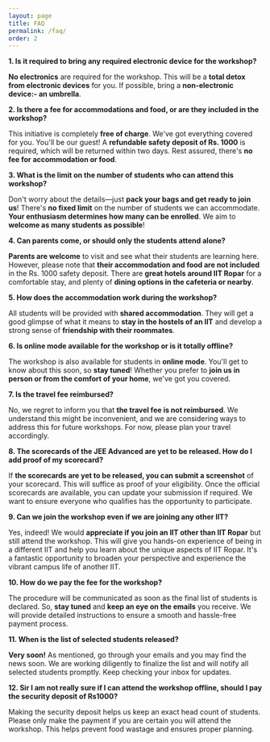 ```yaml
---
layout: page
title: FAQ
permalink: /faq/
order: 2
---
```


**1. Is it required to bring any required electronic device for the workshop?**

**No electronics** are required for the workshop. This will be a **total detox from electronic devices** for you. If possible, bring a **non-electronic device:- an umbrella**.

**2. Is there a fee for accommodations and food, or are they included in the workshop?**

This initiative is completely **free of charge**. We've got everything covered for you. You'll be our guest! A **refundable safety deposit of Rs. 1000** is required, which will be returned within two days. Rest assured, there's **no fee for accommodation or food**.

**3. What is the limit on the number of students who can attend this workshop?**

Don't worry about the details—just **pack your bags and get ready to join us**! There's **no fixed limit** on the number of students we can accommodate. **Your enthusiasm determines how many can be enrolled**. We aim to **welcome as many students as possible**!

**4. Can parents come, or should only the students attend alone?**

**Parents are welcome** to visit and see what their students are learning here. However, please note that **their accommodation and food are not included** in the Rs. 1000 safety deposit. There are **great hotels around IIT Ropar** for a comfortable stay, and plenty of **dining options in the cafeteria or nearby**.

**5. How does the accommodation work during the workshop?**

All students will be provided with **shared accommodation**. They will get a good glimpse of what it means to **stay in the hostels of an IIT** and develop a strong sense of **friendship with their roommates**.  

**6. Is online mode available for the workshop or is it totally offline?**

The workshop is also available for students in **online mode**. You'll get to know about this soon, so **stay tuned**! Whether you prefer to **join us in person or from the comfort of your home**, we've got you covered.

**7. Is the travel fee reimbursed?**

No, we regret to inform you that **the travel fee is not reimbursed**. We understand this might be inconvenient, and we are considering ways to address this for future workshops. For now, please plan your travel accordingly.

**8. The scorecards of the JEE Advanced are yet to be released. How do I add proof of my scorecard?**

If **the scorecards are yet to be released, you can submit a screenshot** of your scorecard. This will suffice as proof of your eligibility. Once the official scorecards are available, you can update your submission if required. We want to ensure everyone who qualifies has the opportunity to participate.

**9. Can we join the workshop even if we are joining any other IIT?**

Yes, indeed! We would **appreciate if you join an IIT other than IIT Ropar** but still attend the workshop. This will give you hands-on experience of being in a different IIT and help you learn about the unique aspects of IIT Ropar. It's a fantastic opportunity to broaden your perspective and experience the vibrant campus life of another IIT.

**10. How do we pay the fee for the workshop?**

The procedure will be communicated as soon as the final list of students is declared. So, **stay tuned** and **keep an eye on the emails** you receive. We will provide detailed instructions to ensure a smooth and hassle-free payment process.

**11. When is the list of selected students released?**

**Very soon!** As mentioned, go through your emails and you may find the news soon. We are working diligently to finalize the list and will notify all selected students promptly. Keep checking your inbox for updates.

**12. Sir I am not really sure if I can attend the workshop offline, should I pay the security deposit of Rs1000?**

Making the security deposit helps us keep an exact head count of students. Please only make the payment if you are certain you will attend the workshop. This helps prevent food wastage and ensures proper planning.
